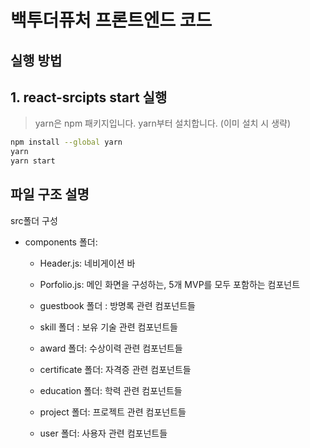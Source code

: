 # 백투더퓨처 프론트엔드 코드

## 실행 방법

## 1. react-srcipts start 실행

> yarn은 npm 패키지입니다. yarn부터 설치합니다. (이미 설치 시 생략)

```bash
npm install --global yarn
yarn
yarn start
```

## 파일 구조 설명

 src폴더 구성

- components 폴더:

  - Header.js: 네비게이션 바
  - Porfolio.js: 메인 화면을 구성하는, 5개 MVP를 모두 포함하는 컴포넌트

  - guestbook 폴더 : 방명록 관련 컴포넌트들
  - skill 폴더 : 보유 기술 관련 컴포넌트들 
  - award 폴더: 수상이력 관련 컴포넌트들 
  - certificate 폴더: 자격증 관련 컴포넌트들 
  - education 폴더: 학력 관련 컴포넌트들
  - project 폴더: 프로젝트 관련 컴포넌트들 
  - user 폴더: 사용자 관련 컴포넌트들



